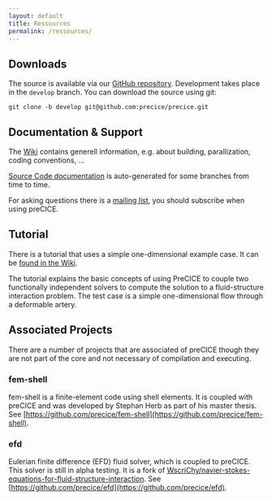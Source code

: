 ```yaml
---
layout: default
title: Ressources
permalink: /ressources/
---
```


## Downloads
The source is available via our [GitHub repository](https://github.com/precice/precice). Development takes place in the ```develop``` branch. You can download the source using git:

    git clone -b develop git@github.com:precice/precice.git

## Documentation & Support
The [Wiki](https://github.com/precice/precice/wiki) contains generell information, e.g. about building, parallization, coding conventions, ...

[Source Code documentation](https://ipvs.informatik.uni-stuttgart.de/sgs/precice/doc/) is auto-generated for some branches from time to time.

For asking questions there is a [mailing list](https://mailman.informatik.uni-stuttgart.de/mailman/listinfo/precice), you should subscribe when using preCICE.

## Tutorial
There is a tutorial that uses a simple one-dimensional example case. It can be [found in the Wiki](https://github.com/precice/precice/wiki/1D-Example).

The tutorial explains the basic concepts of using PreCICE to couple two functionally independent solvers to compute the solution to a fluid-structure interaction problem. The test case is a simple one-dimensional flow through a deformable artery.

## Associated Projects

There are a number of projects that are associated of preCICE though they are not part of the core and not necessary of compilation and executing.

### fem-shell
fem-shell is a finite-element code using shell elements. It is coupled with preCICE and was developed by Stephan Herb as part of his master thesis. See [https://github.com/precice/fem-shell](https://github.com/precice/fem-shell).

### efd
Eulerian finite difference (EFD) fluid solver, which is coupled to preCICE. This solver is still in alpha testing. It is a fork of [WscriChy/navier-stokes-equations-for-fluid-structure-interaction](https://bitbucket.org/WscriChy/navier-stokes-equations-for-fluid-structure-interaction/src). See [https://github.com/precice/efd](https://github.com/precice/efd).
